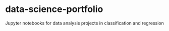 # data-science-portfolio
Jupyter notebooks for data analysis projects in classification and regression
